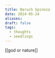 ```yaml
---
title: Baruch Spinoza
date: 2024-05-24
aliases: 
draft: false
tags:
  - thoughts
  - seedlings
---
```

[[god or nature]]